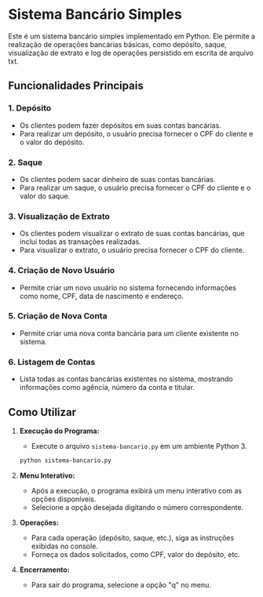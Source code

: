 # Sistema Bancário Simples

Este é um sistema bancário simples implementado em Python. Ele permite a realização de operações bancárias básicas, como depósito, saque, visualização de extrato e log de operações persistido em escrita de arquivo txt.

## Funcionalidades Principais

### 1. Depósito

- Os clientes podem fazer depósitos em suas contas bancárias.
- Para realizar um depósito, o usuário precisa fornecer o CPF do cliente e o valor do depósito.

### 2. Saque

- Os clientes podem sacar dinheiro de suas contas bancárias.
- Para realizar um saque, o usuário precisa fornecer o CPF do cliente e o valor do saque.

### 3. Visualização de Extrato

- Os clientes podem visualizar o extrato de suas contas bancárias, que inclui todas as transações realizadas.
- Para visualizar o extrato, o usuário precisa fornecer o CPF do cliente.

### 4. Criação de Novo Usuário

- Permite criar um novo usuário no sistema fornecendo informações como nome, CPF, data de nascimento e endereço.

### 5. Criação de Nova Conta

- Permite criar uma nova conta bancária para um cliente existente no sistema.

### 6. Listagem de Contas

- Lista todas as contas bancárias existentes no sistema, mostrando informações como agência, número da conta e titular.

## Como Utilizar

1. **Execução do Programa:**
    - Execute o arquivo `sistema-bancario.py` em um ambiente Python 3.
    
    ```bash
    python sistema-bancario.py
    
    ```
    
2. **Menu Interativo:**
    - Após a execução, o programa exibirá um menu interativo com as opções disponíveis.
    - Selecione a opção desejada digitando o número correspondente.
3. **Operações:**
    - Para cada operação (depósito, saque, etc.), siga as instruções exibidas no console.
    - Forneça os dados solicitados, como CPF, valor do depósito, etc.
4. **Encerramento:**
    - Para sair do programa, selecione a opção "q" no menu.
